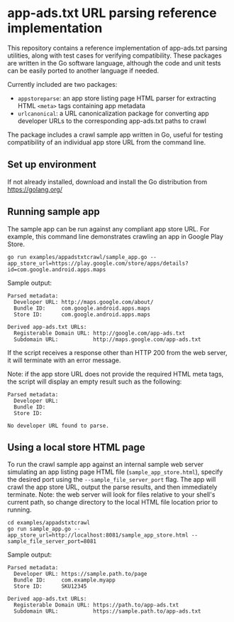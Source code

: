 # app-ads.txt URL parsing reference implementation

This repository contains a reference implementation of app-ads.txt parsing utilities, along with test cases for verifying compatibility.  These packages are written in the Go software language, although the code and unit tests can be easily ported to another language if needed.

Currently included are two packages:

* `appstoreparse`: an app store listing page HTML parser for extracting HTML `<meta>` tags containing app metadata
* `urlcanonical`: a URL canonicalization package for converting app developer URLs to the corresponding app-ads.txt paths to crawl

The package includes a crawl sample app written in Go, useful for testing compatibility of an individual app store URL from the command line.

## Set up environment

If not already installed, download and install the Go distribution from https://golang.org/

## Running sample app

The sample app can be run against any compliant app store URL.  For example, this command line demonstrates crawling an app in Google Play Store.

```
go run examples/appadstxtcrawl/sample_app.go --app_store_url=https://play.google.com/store/apps/details?id=com.google.android.apps.maps
```

Sample output:

```
Parsed metadata:
  Developer URL: http://maps.google.com/about/
  Bundle ID:     com.google.android.apps.maps
  Store ID:      com.google.android.apps.maps

Derived app-ads.txt URLs:
  Registerable Domain URL: http://google.com/app-ads.txt
  Subdomain URL:           http://maps.google.com/app-ads.txt

```

If the script receives a response other than HTTP 200 from the web server, it will terminate with an error message.

Note: if the app store URL does not provide the required HTML meta tags, the
script will display an empty result such as the following:

```
Parsed metadata:
  Developer URL: 
  Bundle ID:     
  Store ID:      

No developer URL found to parse.
```

## Using a local store HTML page

To run the crawl sample app against an internal sample web server simulating an app listing page HTML file (`sample_app_store.html`), specify the desired port using the `--sample_file_server_port` flag.  The app will crawl the app store URL, output the parse results, and then immediately terminate.  Note: the web server will look for files relative to your shell's current path, so change directory to the local HTML file location prior to running.

```
cd examples/appadstxtcrawl
go run sample_app.go --app_store_url=http://localhost:8081/sample_app_store.html --sample_file_server_port=8081
```

Sample output:

```
Parsed metadata:
  Developer URL: https://sample.path.to/page
  Bundle ID:     com.example.myapp
  Store ID:      SKU12345

Derived app-ads.txt URLs:
  Registerable Domain URL: https://path.to/app-ads.txt
  Subdomain URL:           https://sample.path.to/app-ads.txt
```
